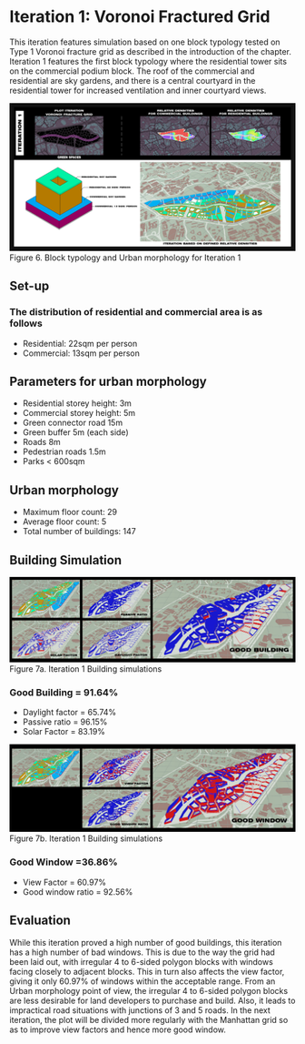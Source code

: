# Iteration 1: Voronoi Fractured Grid

This iteration features simulation based on one block typology tested on Type 1 Voronoi fracture grid as described in the introduction of the chapter. Iteration 1 features the first block typology where the residential tower sits on the commercial podium block. The roof of the commercial and residential are sky gardens, and there is a central courtyard in the residential tower for increased ventilation and inner courtyard views.

![Figure 6. Block typology and Urban morphology for Iteration 1](./imgs/iteration_1v2.png)
Figure 6. Block typology and Urban morphology for Iteration 1

## Set-up
### The distribution of residential and commercial area is as follows
* Residential: 22sqm per person
* Commercial: 13sqm per person 
## Parameters for urban morphology
* Residential storey height: 3m
* Commercial storey height: 5m
* Green connector road 15m 
* Green buffer 5m (each side)
* Roads 8m
* Pedestrian roads 1.5m
* Parks < 600sqm
## Urban morphology
* Maximum floor count: 29
* Average floor count: 5
* Total number of buildings: 147

## Building Simulation

![Figure 7. Iteration 1 Building simulations](./imgs/eval_1gb.png)
Figure 7a. Iteration 1 Building simulations

### Good Building = 91.64%
* Daylight factor = 65.74%
* Passive ratio = 96.15%
* Solar Factor = 83.19% 

![Figure 7. Iteration 1 Building simulations](./imgs/eval_1gw.png)
Figure 7b. Iteration 1 Building simulations

### Good Window =36.86%
* View Factor = 60.97%
* Good window ratio = 92.56%

## Evaluation

While this iteration proved a high number of good buildings, this iteration has a high number of bad windows. This is due to the way the grid had been laid out, with irregular 4 to 6-sided polygon blocks with windows facing closely to adjacent blocks. This in turn also affects the view factor, giving it only 60.97% of windows within the acceptable range.
From an Urban morphology point of view, the irregular 4 to 6-sided polygon blocks are less desirable for land developers to purchase and build. Also, it leads to impractical road situations with junctions of 3 and 5 roads.
In the next iteration, the plot will be divided more regularly with the Manhattan grid so as to improve view factors and hence more good window.

